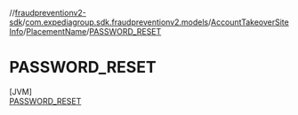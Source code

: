 //[fraudpreventionv2-sdk](../../../../../index.md)/[com.expediagroup.sdk.fraudpreventionv2.models](../../../index.md)/[AccountTakeoverSiteInfo](../../index.md)/[PlacementName](../index.md)/[PASSWORD_RESET](index.md)

# PASSWORD_RESET

[JVM]\
[PASSWORD_RESET](index.md)
